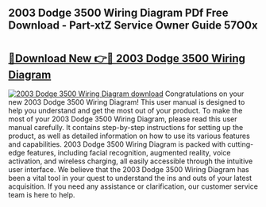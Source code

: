 ## 2003 Dodge 3500 Wiring Diagram PDf Free Download - Part-xtZ Service Owner Guide 57O0x

# <h2><a href="http://dfkqrnn.blite.top/?on=2003+Dodge+3500+Wiring+Diagram">🔗Download New 👉🔴 2003 Dodge 3500 Wiring Diagram</a></h2>

[![2003 Dodge 3500 Wiring Diagram download](https://i.imgur.com/lujVjoI.png)](http://dfkqrnn.blite.top/?on=2003+Dodge+3500+Wiring+Diagram)
Congratulations on your new 2003 Dodge 3500 Wiring Diagram! This user manual is designed to help you understand and get the most out of your product. To make the most of your 2003 Dodge 3500 Wiring Diagram, please read this user manual carefully. It contains step-by-step instructions for setting up the product, as well as detailed information on how to use its various features and capabilities. 2003 Dodge 3500 Wiring Diagram is packed with cutting-edge features, including facial recognition, augmented reality, voice activation, and wireless charging, all easily accessible through the intuitive user interface. We believe that the 2003 Dodge 3500 Wiring Diagram has been a vital tool in your quest to understand the ins and outs of your latest acquisition. If you need any assistance or clarification, our customer service team is here to help.
